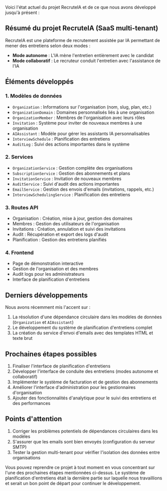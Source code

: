 Voici l'état actuel du projet RecruteIA et de ce que nous avons développé jusqu'à présent :

## Résumé du projet RecruteIA (SaaS multi-tenant)

RecruteIA est une plateforme de recrutement assistée par IA permettant de mener des entretiens selon deux modes :
* **Mode autonome** : L'IA mène l'entretien entièrement avec le candidat
* **Mode collaboratif** : Le recruteur conduit l'entretien avec l'assistance de l'IA

## Éléments développés

### 1. Modèles de données
- `Organization` : Informations sur l'organisation (nom, slug, plan, etc.)
- `OrganizationDomain` : Domaines personnalisés liés à une organisation
- `OrganizationMember` : Membres de l'organisation avec leurs rôles
- `Invitation` : Système pour inviter de nouveaux membres à une organisation
- `AIAssistant` : Modèle pour gérer les assistants IA personnalisables
- `InterviewSchedule` : Planification des entretiens
- `AuditLog` : Suivi des actions importantes dans le système

### 2. Services
- `OrganizationService` : Gestion complète des organisations
- `SubscriptionService` : Gestion des abonnements et plans
- `InvitationService` : Invitation de nouveaux membres
- `AuditService` : Suivi d'audit des actions importantes
- `EmailService` : Gestion des envois d'emails (invitations, rappels, etc.)
- `InterviewSchedulingService` : Planification des entretiens

### 3. Routes API
- Organisation : Création, mise à jour, gestion des domaines
- Membres : Gestion des utilisateurs de l'organisation
- Invitations : Création, annulation et suivi des invitations
- Audit : Récupération et export des logs d'audit
- Planification : Gestion des entretiens planifiés

### 4. Frontend
- Page de démonstration interactive
- Gestion de l'organisation et des membres 
- Audit logs pour les administrateurs
- Interface de planification d'entretiens

## Derniers développements

Nous avons récemment mis l'accent sur :
1. La résolution d'une dépendance circulaire dans les modèles de données (`Organization` et `AIAssistant`)
2. Le développement du système de planification d'entretiens complet
3. La création du service d'envoi d'emails avec des templates HTML et texte brut

## Prochaines étapes possibles

1. Finaliser l'interface de planification d'entretiens
2. Développer l'interface de conduite des entretiens (modes autonome et collaboratif)
3. Implémenter le système de facturation et de gestion des abonnements
4. Améliorer l'interface d'administration pour les gestionnaires d'organisation
5. Ajouter des fonctionnalités d'analytique pour le suivi des entretiens et des performances

## Points d'attention

1. Corriger les problèmes potentiels de dépendances circulaires dans les modèles
2. S'assurer que les emails sont bien envoyés (configuration du serveur SMTP)
3. Tester la gestion multi-tenant pour vérifier l'isolation des données entre organisations

Vous pouvez reprendre ce projet à tout moment en vous concentrant sur l'une des prochaines étapes mentionnées ci-dessus. Le système de planification d'entretiens était la dernière partie sur laquelle nous travaillions et serait un bon point de départ pour continuer le développement.